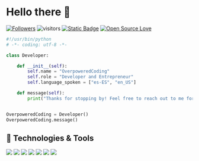 # Hello there 👋

[![Followers](https://img.shields.io/github/followers/OverpoweredCoding?label=Follow&style=social)](https://github.com/OverpoweredCoding?tab=followers)
![visitors](https://visitor-badge.laobi.icu/badge?page_id=OverpoweredCoding.OverpoweredCoding)
[![Static Badge](https://img.shields.io/badge/Commissions-Hit_me_up-blue)](mailto:admin@argonautllc.org)
[![Open Source Love](https://badges.frapsoft.com/os/v1/open-source.svg?v=102)](https://github.com/ellerbrock/open-source-badge/)

```python
#!/usr/bin/python
# -*- coding: utf-8 -*-

class Developer:

    def __init__(self):
        self.name = "OverpoweredCoding"
        self.role = "Developer and Entrepreneur"
        self.language_spoken = ["es-ES", "en_US"]

    def message(self):
        print("Thanks for stopping by! Feel free to reach out to me for commissions or just to chat in general.")


OverpoweredCoding = Developer()
OverpoweredCoding.message()
```

## 🔧 Technologies & Tools

![](https://img.shields.io/badge/OS-Linux-informational?style=flat&logo=linux&logoColor=white&color=6aa6f8)
![](https://img.shields.io/badge/Editor-VS_Code-informational?style=flat&logo=visual-studio-code&logoColor=white&color=6aa6f8)
![](https://img.shields.io/badge/Code-Python-informational?style=flat&logo=python&logoColor=white&color=6aa6f8)
![](https://img.shields.io/badge/Code-JavaScript-informational?style=flat&logo=javascript&logoColor=white&color=6aa6f8)
![](https://img.shields.io/badge/Shell-Bash-informational?style=flat&logo=gnu-bash&logoColor=white&color=6aa6f8)
![](https://img.shields.io/badge/Tools-Docker-informational?style=flat&logo=docker&logoColor=white&color=6aa6f8)
![](https://img.shields.io/badge/Tools-Kubernetes-informational?style=flat&logo=kubernetes&logoColor=white&color=6aa6f8)


<!-- ## &#x1f4c8; GitHub Stats

<a href="https://github.com/OverpoweredCodingOverpoweredCoding">
  <img align="center" src="https://github-readme-stats.vercel.app/api/top-langs/?username=OverpoweredCoding&hide=c%2B%2B,c,matlab,assembly&title_color=6aa6f8&text_color=8a919a&icon_color=6aa6f8&bg_color=22272e" alt="OverpoweredCoding's GitHub Stats" />
</a>

<a href="https://github.com/OverpoweredCoding/OverpoweredCoding">
  <img align="center" src="https://github-readme-stats.vercel.app/api?username=OverpoweredCoding&show_icons=true&line_height=27&count_private=true&title_color=6aa6f8&text_color=8a919a&icon_color=6aa6f8&bg_color=22272e" alt="OverpoweredCoding's GitHub Stats" />
</a> -->

<!-- ## 👨‍💻 This week, I spent my time on:

[![zhenye's wakatime stats](https://github-readme-stats.vercel.app/api/wakatime?username=overpoweredcoding&line_height=27&title_color=6aa6f8&text_color=8a919a&icon_color=6aa6f8&bg_color=22272e)](https://github.com/anuraghazra/github-readme-stats) -->
